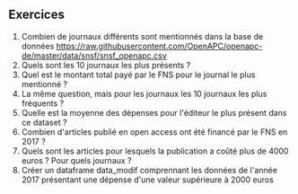 ## Exercices

1. Combien de journaux différents sont mentionnés dans la base de données https://raw.githubusercontent.com/OpenAPC/openapc-de/master/data/snsf/snsf_openapc.csv
2. Quels sont les 10 journaux les plus présents ?
3. Quel est le montant total payé par le FNS pour le journal le plus mentionné ?
4. La même question, mais pour les journaux les 10 journaux les plus fréquents ?
5. Quelle est la moyenne des dépenses pour l'éditeur le plus présent dans ce dataset ?
6. Combien d'articles publié en open access ont été financé par le FNS en 2017 ?
7. Quels sont les articles pour lesquels la publication a coûté plus de 4000 euros ? Pour quels journaux ?
8. Créer un dataframe data_modif comprennant les données de l'année 2017 présentant une dépense d'une valeur supérieure à 2000 euros
